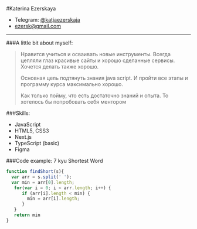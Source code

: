 #Katerina Ezerskaya
* Telegram: [@katjaezerskaja](https://t.me/katjaezerskaja)
* [ezersk@gmail.com](ezersk@gmail.com)
<hr>

###A little bit about myself:
> 
> Нравится учиться и осваивать новые инструменты. 
> Всегда цепляли глаз красивые сайты и хорошо сделанные сервисы.
> Хочется делать также хорошо.
> 
> Основная цель подтянуть знания java script. 
> И пройти все этапы и программу курса максимально хорошо. 
> 
> Как только пойму, что есть достаточно знаний и опыта. 
> То хотелось бы попробовать себя ментором

###Skills:
* JavaScript
* HTML5, CSS3
* Next.js
* TypeScript (basic)
* Figma

###Code example:
7 kyu
Shortest Word
```js script
function findShort(s){
  var arr = s.split(' ');
  var min = arr[0].length;
   for(var i = 0; i < arr.length; i++) {
      if (arr[i].length < min) {
        min = arr[i].length;
      }
   }
   return min
}
```

